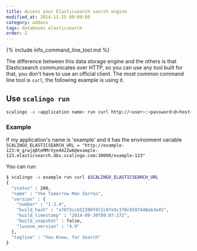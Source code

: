 ```yaml
---
title: Access your Elasticsearch search engine
modified_at: 2014-11-25 00:00:00
category: addons
tags: databases elasticsearch
order: 2
---
```


{% include info_command_line_tool.md %}

The difference between this data storage engine and the others is that Elasticsearch
communicates over HTTP, so you can use any tool built for that, you don't have to use
an official client. The most common command line tool is `curl`, the following example
is using it.

## Use `scalingo run`

```bash
scalingo -a <application name> run curl http://<user>:<password>@<host>:<port>
```

### Example

If my application's name is 'example' and it has the environment variable
`SCALINGO_ELASTICSEARCH_URL = "http://example-123:H_grwjqBteMMrVye442Zw6@example-123.elasticsearch.dbs.scalingo.com:30000/example-123"`

You can run:

```bash
$ scalingo -a example run curl $SCALINGO_ELASTICSEARCH_URL
{
  "status" : 200,
  "name" : "the Tomorrow Man Zarrko",
  "version" : {
    "number" : "1.3.4",
    "build_hash" : "a70f3ccb52200f8f2c87e9c370c6597448eb3e45",
    "build_timestamp" : "2014-09-30T09:07:17Z",
    "build_snapshot" : false,
    "lucene_version" : "4.9"
  },
  "tagline" : "You Know, for Search"
}
```
